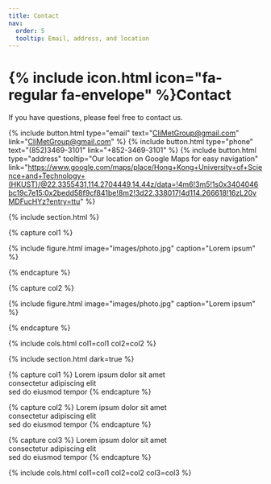 ```yaml
---
title: Contact
nav:
  order: 5
  tooltip: Email, address, and location
---
```


# {% include icon.html icon="fa-regular fa-envelope" %}Contact

If you have questions, please feel free to contact us.

{%
  include button.html
  type="email"
  text="CliMetGroup@gmail.com"
  link="CliMetGroup@gmail.com"
%}
{%
  include button.html
  type="phone"
  text="(852)3469-3101"
  link="+852-3469-3101"
%}
{%
  include button.html
  type="address"
  tooltip="Our location on Google Maps for easy navigation"
  link="https://www.google.com/maps/place/Hong+Kong+University+of+Science+and+Technology+(HKUST)/@22.3355431,114.2704449,14.44z/data=!4m6!3m5!1s0x3404046bc19c7e15:0x2bedd58f9cf841be!8m2!3d22.338017!4d114.266618!16zL20vMDFucHYz?entry=ttu"
%}

{% include section.html %}

{% capture col1 %}

{%
  include figure.html
  image="images/photo.jpg"
  caption="Lorem ipsum"
%}

{% endcapture %}

{% capture col2 %}

{%
  include figure.html
  image="images/photo.jpg"
  caption="Lorem ipsum"
%}

{% endcapture %}

{% include cols.html col1=col1 col2=col2 %}

{% include section.html dark=true %}

{% capture col1 %}
Lorem ipsum dolor sit amet  
consectetur adipiscing elit  
sed do eiusmod tempor
{% endcapture %}

{% capture col2 %}
Lorem ipsum dolor sit amet  
consectetur adipiscing elit  
sed do eiusmod tempor
{% endcapture %}

{% capture col3 %}
Lorem ipsum dolor sit amet  
consectetur adipiscing elit  
sed do eiusmod tempor
{% endcapture %}

{% include cols.html col1=col1 col2=col2 col3=col3 %}
